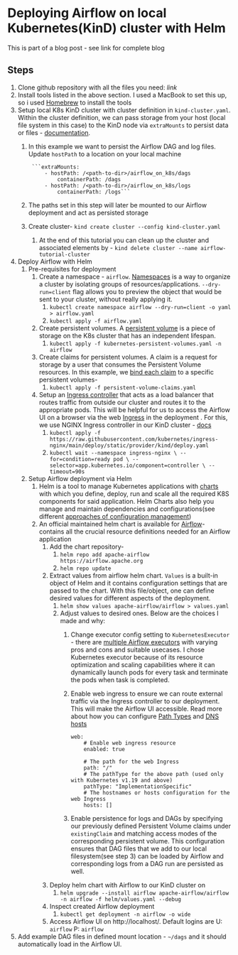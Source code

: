 # Deploying Airflow on local Kubernetes(KinD) cluster with Helm

This is part of a blog post - see link for complete blog

## Steps
1. Clone github repository with all the files you need: *link*
2. Install tools listed in the above section. I used a MacBook to set this up, so i used [Homebrew](https://brew.sh/) to install the tools
3. Setup local K8s KinD cluster with cluster definition in `kind-cluster.yaml`. Within the cluster definition, we can pass storage from your host (local file system in this case) to the KinD node via `extraMounts` to persist data or files - [documentation](https://kind.sigs.k8s.io/docs/user/configuration/#extra-mounts).
    1. In this example we want to persist the Airflow DAG and log files. Update `hostPath` to a location on your local machine

            ```extraMounts:
                - hostPath: /<path-to-dir>/airflow_on_k8s/dags
                    containerPath: /dags
                - hostPath: /<path-to-dir>/airflow_on_k8s/logs
                    containerPath: /logs```
    3. The paths set in this step will later be mounted to our Airflow deployment and act as persisted storage
    4. Create cluster- ` kind create cluster --config kind-cluster.yaml `
        1. At the end of this tutorial you can clean up the cluster and associated elements by - `kind delete cluster --name airflow-tutorial-cluster`
4. Deploy Airflow with Helm
    1. Pre-requisites for deployment
        1. Create  a namespace - `airflow`. [Namespaces](https://kubernetes.io/docs/tasks/administer-cluster/namespaces-walkthrough/) is a way to organize a cluster by isolating groups of resources/applications. `--dry-run=client` flag allows you to preview the object that would be sent to your cluster, without really applying it.
            1. `kubectl create namespace airflow --dry-run=client -o yaml > airflow.yaml`
            2. `kubectl apply -f airflow.yaml`
        2. Create persistent volumes. A [persistent volume](https://kubernetes.io/docs/concepts/storage/persistent-volumes/) is a piece of storage on the K8s cluster that has an independent lifespan.
            1.  `kubectl apply -f kubernetes-persistent-volumes.yaml -n airflow`
        3. Create claims for persistent volumes. A claim is a request for storage by a user that consumes the Persistent Volume resources. In this example, we [bind each claim](https://kubernetes.io/docs/concepts/storage/persistent-volumes/#binding) to a specific persistent volumes- 
            1. `kubectl apply -f persistent-volume-claims.yaml`
        4. Setup an [Ingress controller](https://kubernetes.io/docs/concepts/services-networking/ingress-controllers/) that acts as a load balancer that routes traffic from outside our cluster and routes it to the appropriate pods.  This will be helpful for us to access the Airflow UI on a browser via the web [Ingress](https://kubernetes.io/docs/concepts/services-networking/ingress/) in the deployment . For this, we use NGINX Ingress controller in our KinD cluster - [docs](https://kind.sigs.k8s.io/docs/user/ingress/#using-ingress)
            1. `kubectl apply -f https://raw.githubusercontent.com/kubernetes/ingress-nginx/main/deploy/static/provider/kind/deploy.yaml`
            2. `kubectl wait --namespace ingress-nginx \
                       --for=condition=ready pod \
                       --selector=app.kubernetes.io/component=controller \
                       --timeout=90s`
    2. Setup Airflow deployment via Helm
        1. Helm is a tool to manage Kubernetes applications with [charts](https://helm.sh/docs/topics/charts/) with which you define,  deploy, run and scale all the required K8S components for said application. Helm Charts also help you manage and maintain dependencies and configurations(see different [approaches of configuration management](https://www.giantswarm.io/blog/application-configuration-management-in-kubernetes/))
        2. An official maintained helm chart is available for [Airflow](https://airflow.apache.org/docs/helm-chart/stable/index.htm)- contains all the crucial resource definitions needed for an Airflow application
            1. Add the chart repository-
                1. `helm repo add apache-airflow https://airflow.apache.org`
                2. `helm repo update`
            2. Extract values from airflow helm chart. `Values` is a built-in object of Helm and it contains configuration settings that are passed to the chart. With this file/object, one can define desired values for different aspects of the deployment.
                1. `helm show values apache-airflow/airflow > values.yaml`
                2. Adjust values to desired ones. Below are the choices I made and why:
                    1. Change executor config setting to `KubernetesExecutor` - there are [multiple Airflow executors](https://docs.astronomer.io/learn/airflow-executors-explained) with varying pros and cons and suitable usecases. I chose Kubernetes executor because of its resource optimization and scaling capabilities where it can dynamically launch pods for every task and terminate the pods when task is completed. 
                    2. Enable web ingress to ensure we can route external traffic via the Ingress controller to our deployment. This will make the Airflow UI accessible. Read more about how you can configure [Path Types](https://kubernetes.io/docs/concepts/services-networking/ingress/#path-types) and [DNS hosts](https://kubernetes.io/docs/concepts/services-networking/ingress/#path-types)
                        
                        ```
                        web:
                            # Enable web ingress resource
                            enabled: true
                        
                            # The path for the web Ingress
                            path: "/"
                            # The pathType for the above path (used only with Kubernetes v1.19 and above)
                            pathType: "ImplementationSpecific"
                            # The hostnames or hosts configuration for the web Ingress
                            hosts: []
                        ```
                        
                    3. Enable persistence for logs and DAGs by specifying our previously defined  Persistent Volume claims under `existingClaim` and matching access modes of the corresponding persistent volume. This configuration ensures that DAG files that we add to our local filesystem(see step 3) can be loaded by Airflow and corresponding logs from a DAG run are persisted as well.
            3. Deploy helm chart with Airflow to our KinD cluster on
                1. `helm upgrade --install airflow apache-airflow/airflow -n airflow -f helm/values.yaml --debug`
            4. Inspect created Airflow deployment
                1. `kubectl get deployment -n airflow -o wide`
            5. Access Airflow UI on http://localhost/. Default logins are U: `airflow` P: `airflow`
5. Add example DAG files in defined mount location - `~/dags` and it should automatically load in the Airflow UI.